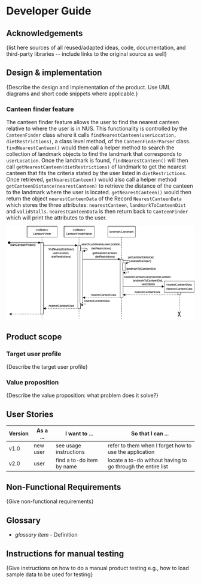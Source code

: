 # Developer Guide

## Acknowledgements

{list here sources of all reused/adapted ideas, code, documentation, and third-party libraries -- include links to the original source as well}

## Design & implementation

{Describe the design and implementation of the product. Use UML diagrams and short code snippets where applicable.}
### Canteen finder feature 
The canteen finder feature allows the user to find the nearest canteen relative to where the user is in NUS.
This functionality is controlled by the `CanteenFinder` class where it calls `findNearestCanteen(userLocation, dietRestrictions)`, 
a class level method, of the `CanteenFinderParser` class. `findNearestCanteen()` would then call a helper 
method to search the collection of landmark objects to find the landmark that corresponds to `userLocation`. Once the landmark is found,
`findNearestCanteen()` will then call `getNearestCanteen(dietRestrictions)` of landmark to get the nearest canteen that fits the criteria
stated by the user listed in `dietRestrictions`. Once retrieved, `getNearestCanteen()` would also call a helper method 
`getCanteenDistance(nearestCanteen)` to retrieve the distance of the canteen to the landmark where the user is located.
`getNearestCanteen()` would then return the object `nearestCanteenData` of the Record `NearestCanteenData` which stores the three attributes: 
`nearestCanteen`, `landmarkToCanteenDist` and `validStalls`. `nearestCanteenData` is then return back to `CanteenFinder` which will print
the attributes to the user.

![CanteenFinderDiagram.drawio.png](diagrams/CanteenFinderDiagram.drawio.png)

## Product scope
### Target user profile

{Describe the target user profile}

### Value proposition

{Describe the value proposition: what problem does it solve?}

## User Stories

|Version| As a ... | I want to ... | So that I can ...|
|--------|----------|---------------|------------------|
|v1.0|new user|see usage instructions|refer to them when I forget how to use the application|
|v2.0|user|find a to-do item by name|locate a to-do without having to go through the entire list|

## Non-Functional Requirements

{Give non-functional requirements}

## Glossary

* *glossary item* - Definition

## Instructions for manual testing

{Give instructions on how to do a manual product testing e.g., how to load sample data to be used for testing}
